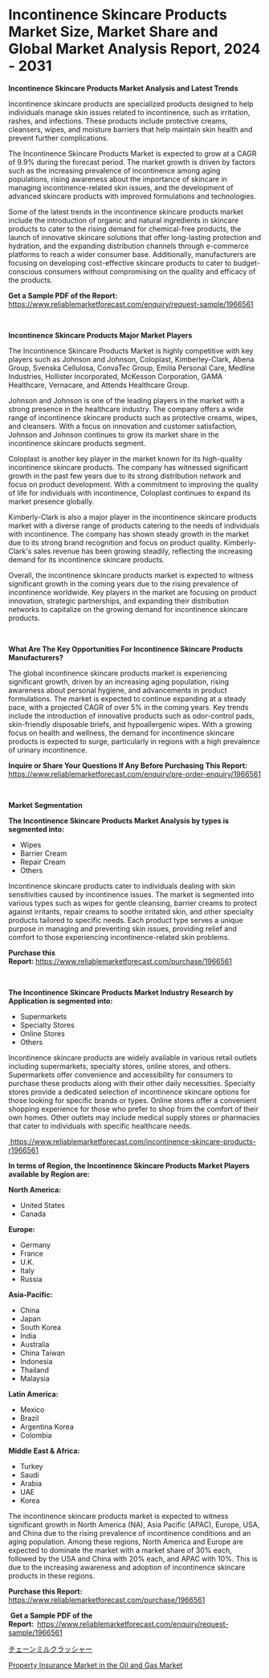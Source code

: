 <p><h1>Incontinence Skincare Products Market Size, Market Share and Global Market Analysis Report, 2024 - 2031</h1></p><p><strong>Incontinence Skincare Products Market Analysis and Latest Trends</strong></p>
<p><p>Incontinence skincare products are specialized products designed to help individuals manage skin issues related to incontinence, such as irritation, rashes, and infections. These products include protective creams, cleansers, wipes, and moisture barriers that help maintain skin health and prevent further complications.</p><p>The Incontinence Skincare Products Market is expected to grow at a CAGR of 9.9% during the forecast period. The market growth is driven by factors such as the increasing prevalence of incontinence among aging populations, rising awareness about the importance of skincare in managing incontinence-related skin issues, and the development of advanced skincare products with improved formulations and technologies.</p><p>Some of the latest trends in the incontinence skincare products market include the introduction of organic and natural ingredients in skincare products to cater to the rising demand for chemical-free products, the launch of innovative skincare solutions that offer long-lasting protection and hydration, and the expanding distribution channels through e-commerce platforms to reach a wider consumer base. Additionally, manufacturers are focusing on developing cost-effective skincare products to cater to budget-conscious consumers without compromising on the quality and efficacy of the products.</p></p>
<p><strong>Get a Sample PDF of the Report:&nbsp;</strong> <a href="https://www.reliablemarketforecast.com/enquiry/request-sample/1966561">https://www.reliablemarketforecast.com/enquiry/request-sample/1966561</a></p>
<p>&nbsp;</p>
<p><strong>Incontinence Skincare Products Major Market Players</strong></p>
<p><p>The Incontinence Skincare Products Market is highly competitive with key players such as Johnson and Johnson, Coloplast, Kimberley-Clark, Abena Group, Svenska Cellulosa, ConvaTec Group, Emilia Personal Care, Medline Industries, Hollister Incorporated, McKesson Corporation, GAMA Healthcare, Vernacare, and Attends Healthcare Group.</p><p>Johnson and Johnson is one of the leading players in the market with a strong presence in the healthcare industry. The company offers a wide range of incontinence skincare products such as protective creams, wipes, and cleansers. With a focus on innovation and customer satisfaction, Johnson and Johnson continues to grow its market share in the incontinence skincare products segment.</p><p>Coloplast is another key player in the market known for its high-quality incontinence skincare products. The company has witnessed significant growth in the past few years due to its strong distribution network and focus on product development. With a commitment to improving the quality of life for individuals with incontinence, Coloplast continues to expand its market presence globally.</p><p>Kimberly-Clark is also a major player in the incontinence skincare products market with a diverse range of products catering to the needs of individuals with incontinence. The company has shown steady growth in the market due to its strong brand recognition and focus on product quality. Kimberly-Clark's sales revenue has been growing steadily, reflecting the increasing demand for its incontinence skincare products.</p><p>Overall, the incontinence skincare products market is expected to witness significant growth in the coming years due to the rising prevalence of incontinence worldwide. Key players in the market are focusing on product innovation, strategic partnerships, and expanding their distribution networks to capitalize on the growing demand for incontinence skincare products.</p></p>
<p>&nbsp;</p>
<p><strong>What Are The Key Opportunities For Incontinence Skincare Products Manufacturers?</strong></p>
<p><p>The global incontinence skincare products market is experiencing significant growth, driven by an increasing aging population, rising awareness about personal hygiene, and advancements in product formulations. The market is expected to continue expanding at a steady pace, with a projected CAGR of over 5% in the coming years. Key trends include the introduction of innovative products such as odor-control pads, skin-friendly disposable briefs, and hypoallergenic wipes. With a growing focus on health and wellness, the demand for incontinence skincare products is expected to surge, particularly in regions with a high prevalence of urinary incontinence.</p></p>
<p><strong>Inquire or Share Your Questions If Any Before Purchasing This Report:</strong> <a href="https://www.reliablemarketforecast.com/enquiry/pre-order-enquiry/1966561">https://www.reliablemarketforecast.com/enquiry/pre-order-enquiry/1966561</a></p>
<p>&nbsp;</p>
<p><strong>Market Segmentation</strong></p>
<p><strong>The Incontinence Skincare Products Market Analysis by types is segmented into:</strong></p>
<p><ul><li>Wipes</li><li>Barrier Cream</li><li>Repair Cream</li><li>Others</li></ul></p>
<p><p>Incontinence skincare products cater to individuals dealing with skin sensitivities caused by incontinence issues. The market is segmented into various types such as wipes for gentle cleansing, barrier creams to protect against irritants, repair creams to soothe irritated skin, and other specialty products tailored to specific needs. Each product type serves a unique purpose in managing and preventing skin issues, providing relief and comfort to those experiencing incontinence-related skin problems.</p></p>
<p><strong>Purchase this Report:&nbsp;</strong><a href="https://www.reliablemarketforecast.com/purchase/1966561">https://www.reliablemarketforecast.com/purchase/1966561</a></p>
<p>&nbsp;</p>
<p><strong>The Incontinence Skincare Products Market Industry Research by Application is segmented into:</strong></p>
<p><ul><li>Supermarkets</li><li>Specialty Stores</li><li>Online Stores</li><li>Others</li></ul></p>
<p><p>Incontinence skincare products are widely available in various retail outlets including supermarkets, specialty stores, online stores, and others. Supermarkets offer convenience and accessibility for consumers to purchase these products along with their other daily necessities. Specialty stores provide a dedicated selection of incontinence skincare options for those looking for specific brands or types. Online stores offer a convenient shopping experience for those who prefer to shop from the comfort of their own homes. Other outlets may include medical supply stores or pharmacies that cater to individuals with specific healthcare needs.</p></p>
<p><a href="https://www.reliablemarketforecast.com/incontinence-skincare-products-r1966561">&nbsp;https://www.reliablemarketforecast.com/incontinence-skincare-products-r1966561</a></p>
<p><strong>In terms of Region, the Incontinence Skincare Products Market Players available by Region are:</strong></p>
<p>
    <p> <strong> North America: </strong>
        <ul>
            <li>United States</li>
            <li>Canada</li>
        </ul>
        </p> 
    <p> <strong> Europe: </strong>
        <ul>
            <li>Germany</li>
            <li>France</li>
            <li>U.K.</li>
            <li>Italy</li>
            <li>Russia</li>
        </ul>
        </p> 
    <p> <strong> Asia-Pacific: </strong>
        <ul>
            <li>China</li>
            <li>Japan</li>
            <li>South Korea</li>
            <li>India</li>
            <li>Australia</li>
            <li>China Taiwan</li>
            <li>Indonesia</li>
            <li>Thailand</li>
            <li>Malaysia</li>
        </ul>
        </p> 
    <p> <strong> Latin America: </strong>
        <ul>
            <li>Mexico</li>
            <li>Brazil</li>
            <li>Argentina Korea</li>
            <li>Colombia</li>
        </ul>
        </p> 
    <p> <strong> Middle East & Africa: </strong>
        <ul>
            <li>Turkey</li>
            <li>Saudi</li>
            <li>Arabia</li>
            <li>UAE</li>
            <li>Korea</li>
        </ul>
    </p>
    </p>
<p><p>The incontinence skincare products market is expected to witness significant growth in North America (NA), Asia Pacific (APAC), Europe, USA, and China due to the rising prevalence of incontinence conditions and an aging population. Among these regions, North America and Europe are expected to dominate the market with a market share of 30% each, followed by the USA and China with 20% each, and APAC with 10%. This is due to the increasing awareness and adoption of incontinence skincare products in these regions.</p></p>
<p><strong>Purchase this Report: </strong><a href="https://www.reliablemarketforecast.com/purchase/1966561">https://www.reliablemarketforecast.com/purchase/1966561</a></p>
<p>&nbsp;<strong>Get a Sample PDF of the Report:&nbsp;&nbsp;</strong><a href="https://www.reliablemarketforecast.com/enquiry/request-sample/1966561">https://www.reliablemarketforecast.com/enquiry/request-sample/1966561</a></p>
<p><strong></strong></p>
<p><p><a href="https://github.com/TerrellConn/Market-Research-Report-List-2/blob/main/75712126466.md">チェーンミルクラッシャー</a></p><p><a href="https://github.com/nathandecarvalho/Market-Research-Report-List-4/blob/main/property-insurance-market-in-the-oil-and-gas-market.md">Property Insurance Market in the Oil and Gas Market</a></p></p>
